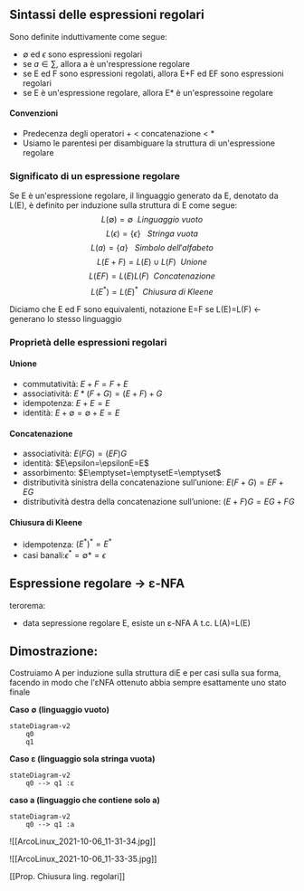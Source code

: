 ## Sintassi delle espressioni regolari
Sono definite induttivamente come segue:
- $\emptyset$ ed $\epsilon$ sono espressioni regolari
- se $a \in \sum$, allora a è un'respressione regolare
- se E ed F sono espressioni regolati, allora E+F ed EF sono espressioni regolari
- se E è un'espressione regolare, allora E* è un'espressoine regolare

#### Convenzioni
- Predecenza degli operatori + < concatenazione < \*
- Usiamo le parentesi per disambiguare la struttura di un'espressione regolare

### Significato di un espressione regolare
Se E è un'espressione regolare, il linguaggio generato da E, denotato da L(E), è definito per induzione sulla struttura di E come segue:
$$L(\emptyset) = \emptyset \ \ Linguaggio\ vuoto$$ 
$$L(\epsilon) = \{\epsilon\} \ \ \ Stringa \ vuota$$
$$L(a) = \{a\}\ \ \ Simbolo\ dell'alfabeto$$
$$L(E+F) = L(E) \cup L(F)\ \ Unione$$
$$L(EF) = L(E)L(F)\ \ Concatenazione$$
$$L(E^*) = L(E)^* \ \ Chiusura \ di \ Kleene$$

Diciamo che E ed F sono equivalenti, notazione E=F se L(E)=L(F) <- generano lo stesso linguaggio 

### Proprietà delle espressioni regolari
#### Unione  
- commutatività:  $E+F=F+E$
- associatività:  $E*(F+G)=(E+F)+G$
- idempotenza:  $E+E=E$
- identità:  $E+\emptyset=\emptyset+E=E$
#### Concatenazione  
- associatività:  $E(FG)=(EF)G$
- identità:  $E\epsilon=\epsilonE=E$
- assorbimento:  $E\emptyset=\emptysetE=\emptyset$
- distributività sinistra della concatenazione sull’unione:  $E(F+G)=EF+EG$
- distributività destra della concatenazione sull’unione:  $(E+F)G=EG+FG$
#### Chiusura di Kleene  
- idempotenza:  $(E^*)^*=E^*$
- casi banali:$\epsilon^*=\emptyset*=\epsilon$

## Espressione regolare → ε-NFA 
 terorema: 
 - data sepressione regolare E, esiste un ε-NFA  A t.c. L(A)=L(E)
 
 Dimostrazione:
 - 
Costruiamo A per induzione sulla struttura diE e per casi sulla sua forma, facendo in modo che l’εNFA ottenuto abbia sempre esattamente uno stato finale

**Caso $\emptyset$ (linguaggio vuoto)**

```mermaid 
stateDiagram-v2
	q0
	q1
```

**Caso ε (linguaggio sola stringa vuota)**
```mermaid 
stateDiagram-v2
	q0 --> q1 :ε
```

**caso a (linguaggio che contiene solo a)**
```mermaid 
stateDiagram-v2
	q0 --> q1 :a
```
![[ArcoLinux_2021-10-06_11-31-34.jpg]]

![[ArcoLinux_2021-10-06_11-33-35.jpg]]

 [[Prop. Chiusura ling. regolari]]